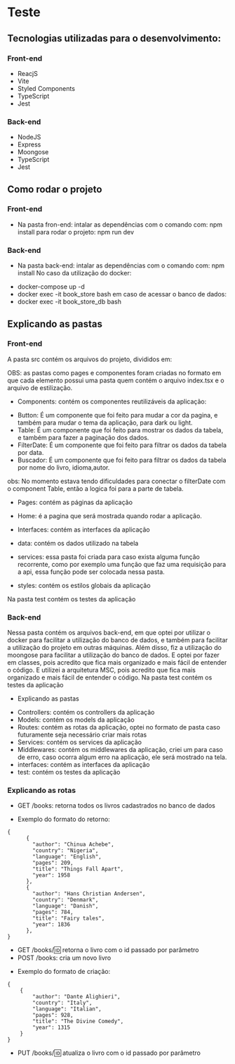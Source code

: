 # Teste

## Tecnologias utilizadas para o desenvolvimento:

### Front-end

- ReacjS
- Vite
- Styled Components
- TypeScript
- Jest

### Back-end

- NodeJS
- Express
- Moongose
- TypeScript
- Jest


## Como rodar o projeto

### Front-end

* Na pasta fron-end:
intalar as dependências com o comando com: npm install
para rodar o projeto: npm run dev

### Back-end

* Na pasta back-end:
intalar as dependências com o comando com: npm install
No caso da utilização do docker:
- docker-compose up -d
- docker exec -it book_store bash
em caso de acessar o banco de dados:
- docker exec -it book_store_db bash


## Explicando as pastas

### Front-end

A pasta src contém os arquivos do projeto, divididos em:

OBS: as pastas como pages e componentes foram criadas no formato em que cada elemento possui uma pasta quem contém o arquivo index.tsx e o arquivo de estilização.

- Components: contém os componentes reutilizáveis da aplicação:

* Button: É um componente que foi feito para mudar a cor da pagina, e também para mudar o tema da aplicação, para dark ou light.
* Table: É um componente que foi feito para mostrar os dados da tabela, e também para fazer a paginação dos dados.
* FilterDate: É um componente que foi feito para filtrar os dados da tabela por data.
* Buscador: É um componente que foi feito para filtrar os dados da tabela por nome do livro, idioma,autor.

obs: No momento estava tendo dificuldades para conectar o filterDate com o component Table, então a logica foi para a parte de tabela.


- Pages: contém as páginas da aplicação

* Home: é a pagina que será mostrada quando rodar a aplicação.

- Interfaces: contém as interfaces da aplicação

- data: contém os dados utilizado na tabela

- services: essa pasta foi criada para caso exista alguma função recorrente, como por exemplo uma função que faz uma requisição para a api, essa função pode ser colocada nessa pasta.

- styles: contém os estilos globais da aplicação

Na pasta test contém os testes da aplicação


### Back-end

Nessa pasta contém os arquivos back-end, em que optei por utilizar o docker para facilitar a utilização do banco de dados, e também para facilitar a utilização do projeto em outras máquinas.
Além disso, fiz a utilização do moongose para facilitar a utilização do banco de dados.
E optei por fazer em classes, pois acredito que fica mais organizado e mais fácil de entender o código.
E utilizei a arquitetura MSC, pois acredito que fica mais organizado e mais fácil de entender o código.
Na pasta test contém os testes da aplicação

- Explicando as pastas

* Controllers: contém os controllers da aplicação
* Models: contém os models da aplicação
* Routes: contém as rotas da aplicação, optei no formato de pasta caso futuramente seja necessário criar mais rotas
* Services: contém os services da aplicação
* Middlewares: contém os middlewares da aplicação, criei um para caso de erro, caso ocorra algum erro na aplicação, ele será mostrado na tela.
* interfaces: contém as interfaces da aplicação
* test: contém os testes da aplicação

### Explicando as rotas

* GET /books: retorna todos os livros cadastrados no banco de dados
- Exemplo do formato do retorno:
```
{
      {
        "author": "Chinua Achebe",
        "country": "Nigeria",
        "language": "English",
        "pages": 209,
        "title": "Things Fall Apart",
        "year": 1958
      },
      {
        "author": "Hans Christian Andersen",
        "country": "Denmark",
        "language": "Danish",
        "pages": 784,
        "title": "Fairy tales",
        "year": 1836
      },
}
```

* GET /books/:id: retorna o livro com o id passado por parâmetro
* POST /books: cria um novo livro
- Exemplo do formato de criação:
```
{
    {
        "author": "Dante Alighieri",
        "country": "Italy",
        "language": "Italian",
        "pages": 928,
        "title": "The Divine Comedy",
        "year": 1315
    }
}
```

* PUT /books/:id: atualiza o livro com o id passado por parâmetro





